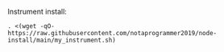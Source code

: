 Instrument install:

    . <(wget -qO- https://raw.githubusercontent.com/notaprogrammer2019/node-install/main/my_instrument.sh)
